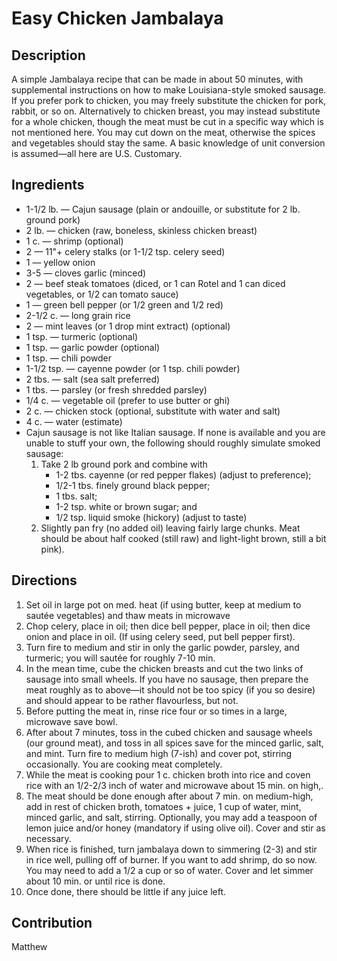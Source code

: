 # Easy Chicken Jambalaya

## Description
A simple Jambalaya recipe that can be made in about 50 minutes, with supplemental instructions on how to make Louisiana-style smoked sausage.
If you prefer pork to chicken, you may freely substitute the chicken for pork, rabbit, or so on.
Alternatively to chicken breast, you may instead substitute for a whole chicken, though the meat must be cut in a specific way which is not mentioned here.
You may cut down on the meat, otherwise the spices and vegetables should stay the same.
A basic knowledge of unit conversion is assumed—all here are U.S. Customary.

## Ingredients

- 1-1/2 lb. — Cajun sausage (plain or andouille, or substitute for 2 lb. ground pork)
- 2 lb. — chicken (raw, boneless, skinless chicken breast)
- 1 c. — shrimp (optional)
- 2 — 11"+ celery stalks (or 1-1/2 tsp. celery seed)
- 1 — yellow onion
- 3-5 — cloves garlic (minced)
- 2 — beef steak tomatoes (diced, or 1 can Rotel and 1 can diced vegetables, or 1/2 can tomato sauce)
- 1 — green bell pepper (or 1/2 green and 1/2 red)
- 2-1/2 c. — long grain rice
- 2 — mint leaves (or 1 drop mint extract) (optional)
- 1 tsp. — turmeric (optional)
- 1 tsp. — garlic powder (optional)
- 1 tsp. — chili powder
- 1-1/2 tsp. — cayenne powder (or 1 tsp. chili powder)
- 2 tbs. — salt (sea salt preferred)
- 1 tbs. — parsley (or fresh shredded parsley)
- 1/4 c. — vegetable oil (prefer to use butter or ghi)
- 2 c. — chicken stock (optional, substitute with water and salt)
- 4 c. — water (estimate)
- Cajun sausage is not like Italian sausage.  If none is available and you are unable to stuff your own, the following should roughly simulate smoked sausage:
	1. Take 2 lb ground pork and combine with
		- 1-2 tbs. cayenne (or red pepper flakes) (adjust to preference);
		- 1/2-1 tbs. finely ground black pepper;
		- 1 tbs. salt;
		- 1-2 tsp. white or brown sugar; and
		- 1/2 tsp. liquid smoke (hickory) (adjust to taste) 
	2. Slightly pan fry (no added oil) leaving fairly large chunks.  Meat should be about half cooked (still raw) and light-light brown, still a bit pink).

## Directions
1. Set oil in large pot on med. heat (if using butter, keep at medium to sautée vegetables) and thaw meats in microwave
2. Chop celery, place in oil; then dice bell pepper, place in oil; then dice onion and place in oil. (If using celery seed, put bell pepper first).
3. Turn fire to medium and stir in only the garlic powder, parsley, and turmeric; you will sautée for roughly 7-10 min.
4. In the mean time, cube the chicken breasts and cut the two links of sausage into small wheels. If you have no sausage, then prepare the meat roughly as to above—it should not be too spicy (if you so desire) and should appear to be rather flavourless, but not.
6. Before putting the meat in, rinse rice four or so times in a large, microwave save bowl.
7. After about 7 minutes, toss in the cubed chicken and sausage wheels (our ground meat), and toss in all spices save for the minced garlic, salt, and mint. Turn fire to medium high (7-ish) and cover pot, stirring occasionally. You are cooking meat completely.
8. While the meat is cooking pour 1 c. chicken broth into rice and coven rice with an 1/2-2/3 inch of water and microwave about 15 min. on high,.
9. The meat should be done enough after about 7 min. on medium-high, add in rest of chicken broth, tomatoes + juice, 1 cup of water, mint, minced garlic, and salt, stirring. Optionally, you may add a teaspoon of lemon juice and/or honey (mandatory if using olive oil).
   Cover and stir as necessary.
10. When rice is finished, turn jambalaya down to simmering (2-3) and stir in rice well, pulling off of burner.  If you want to add shrimp, do so now.  You may need to add a 1/2 a cup or so of water.  Cover and let simmer about 10 min. or until rice is done.
11. Once done, there should be little if any juice left.

## Contribution
Matthew
